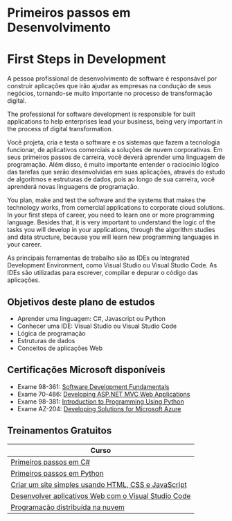# Primeiros passos em Desenvolvimento 															
# First Steps in Development 

A pessoa profissional de desenvolvimento de software é responsável por construir aplicações que irão ajudar as empresas na condução de seus negócios, tornando-se muito importante no processo de transformação digital.  

The professional for software development is responsible for built applications to help enterprises lead your business, being very important in the process of digital transformation.

Você projeta, cria e testa o software e os sistemas que fazem a tecnologia funcionar, de aplicativos comerciais a soluções de nuvem corporativas. Em seus primeiros passos de carreira, você deverá aprender uma linguagem de programação. Além disso, é muito importante entender o raciocínio lógico das tarefas que serão desenvolvidas em suas aplicações, através do estudo de algoritmos e estruturas de dados, pois ao longo de sua carreira, você aprenderá novas linguagens de programação.

You plan, make and test the software and the systems that makes the technology works, from comercial applications to corporate cloud solutions. In your first steps of career, you need to learn one or more programming language. Besides that, it is very important to understand the logic of the tasks you will develop in your applications, through the algorithm studies and data structure, because you will learn new programming languages in your career.

As principais ferramentas de trabalho são as IDEs ou Integrated Development Environment, como Visual Studio ou Visual Studio Code. As IDEs são utilizadas para escrever, compilar e depurar o código das aplicações.

## Objetivos deste plano de estudos

* Aprender uma linguagem: C#, Javascript ou Python															
* Conhecer uma IDE: Visual Studio ou Visual Studio Code 															
* Lógica de programação 															
* Estruturas de dados															
* Conceitos de aplicações Web

## Certificações Microsoft disponíveis															

* Exame 98-361: [Software Development Fundamentals](https://docs.microsoft.com/en-us/learn/certifications/exams/98-361?WT.mc_id=microsofttech-academic-cyzanon)
* Exame 70-486: [Developing ASP.NET MVC Web Applications](https://docs.microsoft.com/en-us/learn/certifications/exams/70-486?WT.mc_id=microsofttech-academic-cyzanon)
* Exame 98-381: [Introduction to Programming Using Python](https://docs.microsoft.com/en-us/learn/certifications/exams/98-381?WT.mc_id=microsofttech-academic-cyzanon)
* Exame AZ-204: [Developing Solutions for Microsoft Azure](https://docs.microsoft.com/pt-br/learn/certifications/exams/az-204?WT.mc_id=microsofttech-academic-cyzanon)

## Treinamentos Gratuitos

| Curso |
|--|
| [Primeiros passos em C#](https://docs.microsoft.com/learn/paths/csharp-first-steps/?WT.mc_id=microsofttech-academic-cyzanon) | 
| [Primeiros passos em Python](https://docs.microsoft.com/learn/paths/python-first-steps/?WT.mc_id=microsofttech-academic-cyzanon) | 
| [Criar um site simples usando HTML, CSS e JavaScript](https://docs.microsoft.com/pt-br/learn/modules/build-simple-website/?WT.mc_id=microsofttech-academic-cyzanon) | 
| [Desenvolver aplicativos Web com o Visual Studio Code](https://docs.microsoft.com/pt-br/learn/modules/develop-web-apps-with-vs-code/?WT.mc_id=microsofttech-academic-cyzanon) | 
| [Programação distribuída na nuvem](https://docs.microsoft.com/pt-br/learn/paths/cmu-cloud-computing-distributed-programming/?WT.mc_id=microsofttech-academic-cyzanon) | 
